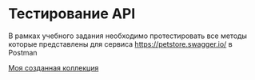 # Тестирование API

В рамках учебного задания необходимо протестировать все методы которые представлены для сервиса https://petstore.swagger.io/ в Postman

[Моя созданная коллекция](https://www.postman.com/navigation-meteorologist-84435392/workspace/swagger-petstore/collection/36902713-01334641-69ff-4680-b376-8c52a9b6a9d4?action=share&creator=36902713)
